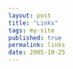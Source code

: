 ```yaml
---
layout: post
title: "Links"
tags: my-site
published: true
permalink: links
date: 2005-10-25
---
```



